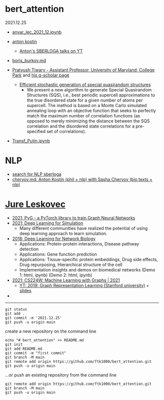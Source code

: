# bert_attention

2021.12.25


* [anvar_lec_2021_12.ipynb](anvar_lec_2021_12.ipynb)
* [anton kostin](anton_kostin.md)
  * [Anton's SBERLOGA talks on YT](https://www.youtube.com/results?search_query=%D0%90%D0%BD%D1%82%D0%BE%D0%BD+%D0%9A%D0%BE%D1%81%D1%82%D0%B8%D0%BD+sberloga) 
  
* [boris_burkov.md](boris_burkov.md)

* [Pratyush Tiwary - Assistant Professor, University of Maryland, College Park](https://chem.umd.edu/people/pratyush-tiwary) and [his g-scholar page](https://scholar.google.com/citations?user=v-NQD2cAAAAJ&hl=en)

  * [Efficient stochastic generation of special quasirandom structures](https://scholar.google.com/citations?view_op=view_citation&hl=en&user=v-NQD2cAAAAJ&alert_preview_top_rm=2&citation_for_view=v-NQD2cAAAAJ:hqOjcs7Dif8C)
    * We present a new algorithm to generate Special Quasirandom Structures (SQS), i.e., best periodic supercell approximations to the true disordered state for a given number of atoms per supercell. The method is based on a Monte Carlo simulated annealing loop with an objective function that seeks to perfectly match the maximum number of correlation functions (as opposed to merely minimizing the distance between the SQS correlation and the disordered state correlations for a pre-specified set of correlations).  
    
* [Transf_Putin.ipynb](Transf_Putin.ipynb)



# NLP

* [search for NLP sberloga](https://www.youtube.com/results?search_query=%D0%90%D0%BD%D1%82%D0%BE%D0%BD+%D0%9A%D0%BE%D1%81%D1%82%D0%B8%D0%BD+sberloga)
* [chervov.md: Anton Kostin (phil + nlp) with Sasha Chervov (bio texts + nlp)](chervov.md)

# [Jure Leskovec](https://cs.stanford.edu/people/jure/)

* [2021: PyG - a PyTorch  library to train Graph Neural Networks](https://www.pyg.org/)
* [2021: Deep Learning for Simulation](https://simdl.github.io/overview/)
    * Many different communities have realized the potential of using deep learning approach to learn simulation. 
* [2018: Deep Learning for Network Biology](http://snap.stanford.edu/deepnetbio-ismb/)
    * Applications: Protein-protein interactions, Disease pathway detection
    * Applications: Gene function prediction
    * Applications: Tissue-specific protein embeddings, Drug side effects, Drug repurposing, Hierarchical structure of the cell
    * Implementation insights and demos on biomedical networks (Demo 1: html, ipynb) (Demo 2: html, ipynb) 
* [2021: CS224W: Machine Learning with Graphs | 2021](https://www.youtube.com/playlist?list=PLoROMvodv4rPLKxIpqhjhPgdQy7imNkDn)
   * [YT: 2019: Graph Representation Learning (Stanford university)](https://www.youtube.com/watch?v=YrhBZUtgG4E) + [slides](http://snap.stanford.edu/class/cs224w-2018/handouts/09-node2vec.pdf)
* 



---

    git status
    git add .
    git commit -m '2021.12.25'
    git push -u origin main

create a new repository on the command line

    echo "# bert_attention" >> README.md
    git init
    git add README.md
    git commit -m "first commit"
    git branch -M main
    git remote add origin https://github.com/ftk1000/bert_attention.git
    git push -u origin main

…or push an existing repository from the command line

    git remote add origin https://github.com/ftk1000/bert_attention.git
    git branch -M main
    git push -u origin main
